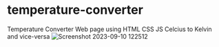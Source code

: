 # temperature-converter
Temperature Converter Web page using  HTML CSS JS Celcius to Kelvin and vice-versa
![Screenshot 2023-09-10 122512](https://github.com/Sainathreddy2001/temperature-converter/assets/115832917/2df4e8df-276d-4350-89ef-0590faa15837)

